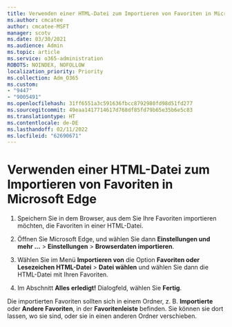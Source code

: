 ```yaml
---
title: Verwenden einer HTML-Datei zum Importieren von Favoriten in Microsoft Edge
ms.author: cmcatee
author: cmcatee-MSFT
manager: scotv
ms.date: 03/30/2021
ms.audience: Admin
ms.topic: article
ms.service: o365-administration
ROBOTS: NOINDEX, NOFOLLOW
localization_priority: Priority
ms.collection: Adm_O365
ms.custom:
- "9447"
- "9005491"
ms.openlocfilehash: 31ff6551a3c591636fbcc8792980fd98d51fd277
ms.sourcegitcommit: 49eaa1417714617d768df85fd79b65e35b6e5c83
ms.translationtype: HT
ms.contentlocale: de-DE
ms.lasthandoff: 02/11/2022
ms.locfileid: "62690671"
---
```

# <a name="use-an-html-file-to-import-favorites-to-microsoft-edge"></a>Verwenden einer HTML-Datei zum Importieren von Favoriten in Microsoft Edge

1. Speichern Sie in dem Browser, aus dem Sie Ihre Favoriten importieren möchten, die Favoriten in einer HTML-Datei.

1. Öffnen Sie Microsoft Edge, und wählen Sie dann **Einstellungen und mehr ...** > **Einstellungen** > **Browserdaten importieren**.

1. Wählen Sie im Menü **Importieren von** die Option **Favoriten oder Lesezeichen HTML-Datei** > **Datei wählen** und wählen Sie dann die HTML-Datei mit Ihren Favoriten.

1. Im Abschnitt **Alles erledigt!** Dialogfeld, wählen Sie **Fertig**.

Die importierten Favoriten sollten sich in einem Ordner, z. B. **Importierte** oder **Andere Favoriten**, in der **Favoritenleiste** befinden. Sie können sie dort lassen, wo sie sind, oder sie in einen anderen Ordner verschieben.